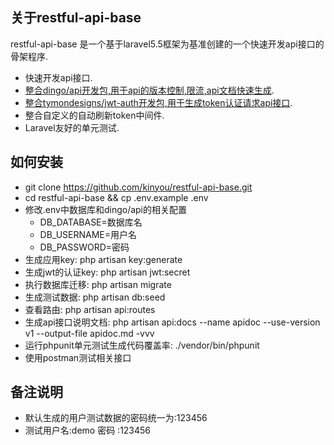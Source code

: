 ## 关于restful-api-base

restful-api-base 是一个基于laravel5.5框架为基准创建的一个快速开发api接口的骨架程序.

- 快速开发api接口.
- [整合dingo/api开发包,用于api的版本控制,限流,api文档快速生成](https://github.com/dingo/api).
- [整合tymondesigns/jwt-auth开发包,用于生成token认证请求api接口](https://github.com/tymondesigns/jwt-auth).
- 整合自定义的自动刷新token中间件.
- Laravel友好的单元测试.


## 如何安装

- git clone https://github.com/kinyou/restful-api-base.git
- cd restful-api-base && cp .env.example .env
- 修改.env中数据库和dingo/api的相关配置
    - DB_DATABASE=数据库名
    - DB_USERNAME=用户名
    - DB_PASSWORD=密码
- 生成应用key:  php artisan key:generate
- 生成jwt的认证key:  php artisan jwt:secret
- 执行数据库迁移:  php artisan migrate
- 生成测试数据:   php artisan db:seed
- 查看路由:  php artisan api:routes
- 生成api接口说明文档:  php artisan api:docs --name apidoc --use-version v1 --output-file apidoc.md -vvv
- 运行phpunit单元测试生成代码覆盖率: ./vendor/bin/phpunit
- 使用postman测试相关接口

## 备注说明

- 默认生成的用户测试数据的密码统一为:123456
- 测试用户名:demo 密码 :123456
